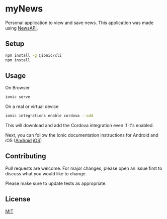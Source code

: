 # myNews

Personal application to view and save news. This application was made using [NewsAPI](https://newsapi.org/).

## Setup

```bash
npm install -g @ionic/cli
npm install
```


## Usage
On Browser
```bash
ionic serve
```

On a real or virtual device
```bash
ionic integrations enable cordova --add
```
This will download and add the Cordova integration even if it's enabled.


Next, you can follow the Ionic documentation instructions for Android and iOS
([Android](https://ionicframework.com/docs/developing/android/)
[iOS](https://ionicframework.com/docs/developing/ios/))


## Contributing
Pull requests are welcome. For major changes, please open an issue first to discuss what you would like to change.

Please make sure to update tests as appropriate.

## License
[MIT](https://choosealicense.com/licenses/mit/)

